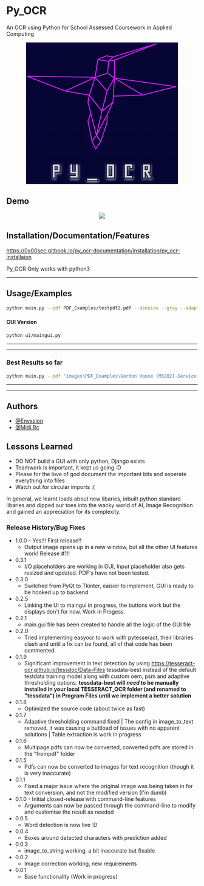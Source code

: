 # Py_OCR

An OCR using Python for School Assessed Coursework in Applied Computing


<p align="center"><img src="assets\logo.png"></p>

## Demo

<p align="center"><img src="assets\CLIgif.gif"></p>

## Installation/Documentation/Features

<https://0x00sec.gitbook.io/py_ocr-documentation/installation/py_ocr-installaion>

Py_OCR Only works with python3

---

## Usage/Examples

```sh
python main.py --pdf PDF_Examples/testpdf2.pdf --denoise --gray --adapt
```

#### GUI Version
```sh
python ui/maingui.py
```
---

---

### Best Results so far

```sh
python main.py --pdf "images\PDF_Examples\Gordon House [M3202]-Service-07-06-2022.pdf"  -b --psm 11
```

---

---

## Authors

- [@Envxsion](https://github.com/Envxsion)
- [@Midi.Rc](https://github.com/greube)

## Lessons Learned

- DO NOT build a GUI with only python, Django exists
- Teamwork is important, it kept us going :D
- Please for the love of god document the important bits and seperate everything into files
- Watch out for circular imports :(

In general, we learnt loads about new libaries, inbuilt python standard libaries and dipped our toes into the wacky world of AI, Image Recognition and gained an appreciation for its complexity.
### Release History/Bug Fixes
* 1.0.0 - Yes!!! First release!!
  * Output image opens up in a new window, but all the other UI features work! Release #1!!
* 0.3.1
  * I/O placeholders are working in GUI, Input placeholder also gets resized and updated. PDF's have not been tested.
* 0.3.0
  * Switched from PyQt to Tkinter, eaisier to implement, GUI is ready to be hooked up to backend
* 0.2.5
  * Linking the UI to maingui in progress, the buttons work but the displays don't for now. Work in Progess.
* 0.2.1
  * main.gui file has been created to handle all the logic of the GUI file
* 0.2.0
  * Tried implementing easyocr to work with pytesseract, their libraries clash and until a fix can be found, all of that code has been commented.
* 0.1.9
  * Significant improvement in text detection by using <https://tesseract-ocr.github.io/tessdoc/Data-Files> tessdata-best instead of the default testdata training model along with custom oem, psm and adaptive thresholding options. **tessdata-best will _need_ to be manually installed in your local TESSERACT_OCR folder (and renamed to "tessdata") in Program Files until we implement a better solution**
* 0.1.8
  * Optimized the source code (about twice as fast)
* 0.1.7
  * Adaptive thresholding command fixed | The config in image_to_text removed, it was causing a buttload of issues with no apparent solutions | Table extraction is work in progress
* 0.1.6
  * Multipage pdfs can now be converted, converted pdfs are stored in the "frompdf" folder
* 0.1.5
  * Pdfs can now be converted to images for text recognition (though it is very inaccurate)
* 0.1.1
  * Fixed a major issue where the original image was being taken in for text conversion, and not the modified version (I'm dumb)
* 0.1.0 - Initial closed-release with command-line features
  * Arguments can now be passed through the command-line to modify and customise the result as needed
* 0.0.5
  * Word detection is now live :D
* 0.0.4
  * Boxes around detected characters with prediction added
* 0.0.3
  * image_to_string working, a bit inaccurate but fixable
* 0.0.2
  * Image correction working, new requirements
* 0.0.1
  * Base functionality (Work in progress)



